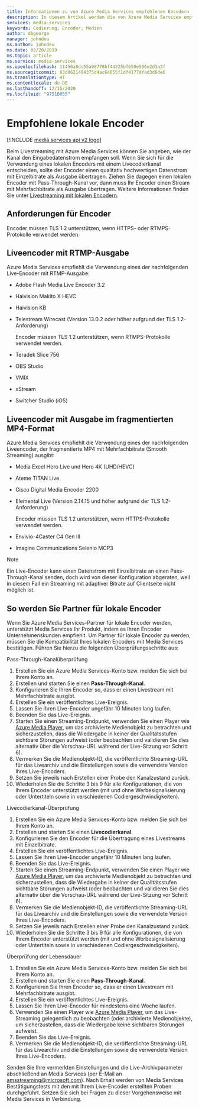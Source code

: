 ```yaml
---
title: Informationen zu von Azure Media Services empfohlenen Encodern | Microsoft-Dokumentation
description: In diesem Artikel werden die von Azure Media Services empfohlenen lokalen Encoder aufgelistet.
services: media-services
keywords: Codierung; Encoder; Medien
author: dbgeorge
manager: johndeu
ms.author: johndeu
ms.date: 03/20/2019
ms.topic: article
ms.service: media-services
ms.openlocfilehash: 11456a8dc55a98778bf44225bf659e506e2d3a3f
ms.sourcegitcommit: 63d0621404375d4ac64055f1df4177dfad3d6de6
ms.translationtype: HT
ms.contentlocale: de-DE
ms.lasthandoff: 12/15/2020
ms.locfileid: "97510055"
---
```

# <a name="recommended-on-premises-encoders"></a>Empfohlene lokale Encoder

[!INCLUDE [media services api v2 logo](./includes/v2-hr.md)]

Beim Livestreaming mit Azure Media Services können Sie angeben, wie der Kanal den Eingabedatenstrom empfangen soll. Wenn Sie sich für die Verwendung eines lokalen Encoders mit einem Livecodierkanal entscheiden, sollte der Encoder einen qualitativ hochwertigen Datenstrom mit Einzelbitrate als Ausgabe übertragen. Ziehen Sie dagegen einen lokalen Encoder mit Pass-Through-Kanal vor, dann muss Ihr Encoder einen Stream mit Mehrfachbitrate als Ausgabe übertragen. Weitere Informationen finden Sie unter [Livestreaming mit lokalen Encodern](media-services-live-streaming-with-onprem-encoders.md).

## <a name="encoder-requirements"></a>Anforderungen für Encoder

Encoder müssen TLS 1.2 unterstützen, wenn HTTPS- oder RTMPS-Protokolle verwendet werden.

## <a name="live-encoders-that-output-rtmp"></a>Liveencoder mit RTMP-Ausgabe 

Azure Media Services empfiehlt die Verwendung eines der nachfolgenden Live-Encoder mit RTMP-Ausgabe:

- Adobe Flash Media Live Encoder 3.2
- Haivision Makito X HEVC
- Haivision KB
- Telestream Wirecast (Version 13.0.2 oder höher aufgrund der TLS 1.2-Anforderung)

  Encoder müssen TLS 1.2 unterstützen, wenn RTMPS-Protokolle verwendet werden.
- Teradek Slice 756
- OBS Studio
- VMIX
- xStream
- Switcher Studio (iOS)

## <a name="live-encoders-that-output-fragmented-mp4"></a>Liveencoder mit Ausgabe im fragmentierten MP4-Format 

Azure Media Services empfiehlt die Verwendung eines der nachfolgenden Liveencoder, der fragmentierte MP4 mit Mehrfachbitrate (Smooth Streaming) ausgibt:

- Media Excel Hero Live und Hero 4K (UHD/HEVC)
- Ateme TITAN Live
- Cisco Digital Media Encoder 2200
- Elemental Live (Version 2.14.15 und höher aufgrund der TLS 1.2-Anforderung)

  Encoder müssen TLS 1.2 unterstützen, wenn HTTPS-Protokolle verwendet werden.
- Envivio-4Caster C4 Gen III
- Imagine Communications Selenio MCP3

> [!NOTE]
> Ein Live-Encoder kann einen Datenstrom mit Einzelbitrate an einen Pass-Through-Kanal senden, doch wird von dieser Konfiguration abgeraten, weil in diesem Fall ein Streaming mit adaptiver Bitrate auf Clientseite nicht möglich ist.

## <a name="how-to-become-an-on-premises-encoder-partner"></a>So werden Sie Partner für lokale Encoder

Wenn Sie Azure Media Services-Partner für lokale Encoder werden, unterstützt Media Services Ihr Produkt, indem es Ihren Encoder Unternehmenskunden empfiehlt. Um Partner für lokale Encoder zu werden, müssen Sie die Kompatibilität Ihres lokalen Encoders mit Media Services bestätigen. Führen Sie hierzu die folgenden Überprüfungsschritte aus:

Pass-Through-Kanalüberprüfung
1. Erstellen Sie ein Azure Media Services-Konto bzw. melden Sie sich bei Ihrem Konto an.
2. Erstellen und starten Sie einen **Pass-Through-Kanal**.
3. Konfigurieren Sie Ihren Encoder so, dass er einen Livestream mit Mehrfachbitrate ausgibt.
4. Erstellen Sie ein veröffentlichtes Live-Ereignis.
5. Lassen Sie Ihren Live-Encoder ungefähr 10 Minuten lang laufen.
6. Beenden Sie das Live-Ereignis.
7. Starten Sie einen Streaming-Endpunkt, verwenden Sie einen Player wie [Azure Media Player](https://aka.ms/azuremediaplayer), um das archivierte Medienobjekt zu betrachten und sicherzustellen, dass die Wiedergabe in keiner der Qualitätsstufen sichtbare Störungen aufweist (oder beobachten und validieren Sie dies alternativ über die Vorschau-URL während der Live-Sitzung vor Schritt 6).
8. Vermerken Sie die Medienobjekt-ID, die veröffentlichte Streaming-URL für das Livearchiv und die Einstellungen sowie die verwendete Version Ihres Live-Encoders.
9. Setzen Sie jeweils nach Erstellen einer Probe den Kanalzustand zurück.
10. Wiederholen Sie die Schritte 3 bis 9 für alle Konfigurationen, die von Ihrem Encoder unterstützt werden (mit und ohne Werbesignalisierung oder Untertiteln sowie in verschiedenen Codiergeschwindigkeiten).

Livecodierkanal-Überprüfung
1. Erstellen Sie ein Azure Media Services-Konto bzw. melden Sie sich bei Ihrem Konto an.
2. Erstellen und starten Sie einen **Livecodierkanal**.
3. Konfigurieren Sie den Encoder für die Übertragung eines Livestreams mit Einzelbitrate.
4. Erstellen Sie ein veröffentlichtes Live-Ereignis.
5. Lassen Sie Ihren Live-Encoder ungefähr 10 Minuten lang laufen.
6. Beenden Sie das Live-Ereignis.
7. Starten Sie einen Streaming-Endpunkt, verwenden Sie einen Player wie [Azure Media Player](https://aka.ms/azuremediaplayer), um das archivierte Medienobjekt zu betrachten und sicherzustellen, dass die Wiedergabe in keiner der Qualitätsstufen sichtbare Störungen aufweist (oder beobachten und validieren Sie dies alternativ über die Vorschau-URL während der Live-Sitzung vor Schritt 6).
8. Vermerken Sie die Medienobjekt-ID, die veröffentlichte Streaming-URL für das Livearchiv und die Einstellungen sowie die verwendete Version Ihres Live-Encoders.
9. Setzen Sie jeweils nach Erstellen einer Probe den Kanalzustand zurück.
10. Wiederholen Sie die Schritte 3 bis 9 für alle Konfigurationen, die von Ihrem Encoder unterstützt werden (mit und ohne Werbesignalisierung oder Untertiteln sowie in verschiedenen Codiergeschwindigkeiten).

Überprüfung der Lebensdauer
1. Erstellen Sie ein Azure Media Services-Konto bzw. melden Sie sich bei Ihrem Konto an.
2. Erstellen und starten Sie einen **Pass-Through-Kanal**.
3. Konfigurieren Sie Ihren Encoder so, dass er einen Livestream mit Mehrfachbitrate ausgibt.
4. Erstellen Sie ein veröffentlichtes Live-Ereignis.
5. Lassen Sie Ihren Live-Encoder für mindestens eine Woche laufen.
6. Verwenden Sie einen Player wie [Azure Media Player](https://aka.ms/azuremediaplayer), um das Live-Streaming gelegentlich zu beobachten (oder archivierte Medienobjekte), um sicherzustellen, dass die Wiedergabe keine sichtbaren Störungen aufweist.
7. Beenden Sie das Live-Ereignis.
8. Vermerken Sie die Medienobjekt-ID, die veröffentlichte Streaming-URL für das Livearchiv und die Einstellungen sowie die verwendete Version Ihres Live-Encoders.

Senden Sie Ihre vermerkten Einstellungen und die Live-Archivparameter abschließend an Media Services (per E-Mail an amsstreaming@microsoft.com). Nach Erhalt werden von Media Services Bestätigungstests mit den mit Ihrem Live-Encoder erstellten Proben durchgeführt. Setzen Sie sich bei Fragen zu dieser Vorgehensweise mit Media Services in Verbindung.
